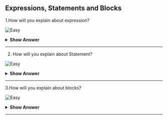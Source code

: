 ## Expressions, Statements and Blocks

1.How will you explain about expression?

![Easy](https://github.com/revaturelabs/interviewquestions/blob/dev/ComplexityTags/simple%20(2).svg)
<details>
  <summary> <b> Show Answer </b></summary>
<blockquote>

- An expression is madeup of variable, constants and operators.

	**Example**
    ```java
    System.out.println(variable1==variable2);
    ```
- The above statement will return boolean value based whether they are equal or not.

	**Example**

    		`x + y*8 + 5/Z`
- In this expression, we have to seperate them by using brackets else it will executes in bodmos rule.
- We can give the expression using brackets based on our requirements like `(x + y)*((8 + 5)/Z)`
</details>
</blockquote>

---

2. How will you explain about Statement?

![Easy](https://github.com/revaturelabs/interviewquestions/blob/dev/ComplexityTags/simple%20(2).svg)
<details>
  <summary> <b> Show Answer </b></summary>
<blockquote>
	
- Statements are like sentences in a language.
- We can use semicolon to seperate the statements(;).
- There are for four types of statements.	
   - Assignment statement : to Assign the values to varaible
   - Increment or decreament statement : `++` or `--`
   - Method invocations statement - calling the method
   - Object creation statement - object created with reference
</details>
</blockquote>

---

3.How will you explain about blocks?

![Easy](https://github.com/revaturelabs/interviewquestions/blob/dev/ComplexityTags/simple%20(2).svg)
<details>
  <summary> <b> Show Answer </b></summary>
<blockquote>

- A block starts with braces open and end with braces close.
- All the open braces should be balanced by close braces.
    
```java
public class Example {// opening class
	public static void main(String[] args) {// opening method
		System.out.println("Hello");
	}// closing method
}// closing class
```
</details>
</blockquote>

---

